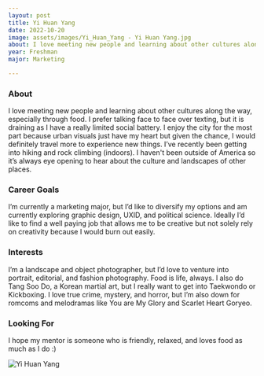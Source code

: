 ```yaml
---
layout: post
title: Yi Huan Yang 
date: 2022-10-20
image: assets/images/Yi_Huan_Yang - Yi Huan Yang.jpg
about: I love meeting new people and learning about other cultures along the way, especially through food. I prefer talking face to face over texting, but it is draining as I have a really limited social battery. I enjoy the city for the most part because urban visuals just have my heart but given the chance, I would definitely travel more to experience new things. I’ve recently been getting into hiking and rock climbing (indoors). I haven't been outside of America so it’s always eye opening to hear about the culture and landscapes of other places. 
year: Freshman
major: Marketing

---
```


### About

I love meeting new people and learning about other cultures along the way, especially through food. I prefer talking face to face over texting, but it is draining as I have a really limited social battery. I enjoy the city for the most part because urban visuals just have my heart but given the chance, I would definitely travel more to experience new things. I’ve recently been getting into hiking and rock climbing (indoors). I haven't been outside of America so it’s always eye opening to hear about the culture and landscapes of other places. 

### Career Goals

I’m currently a marketing major, but I’d like to diversify my options and am currently exploring graphic design, UXID, and political science. Ideally I’d like to find a well paying job that allows me to be creative but not solely rely on creativity because I would burn out easily.

### Interests

I’m a landscape and object photographer, but I’d love to venture into portrait, editorial, and fashion photography. Food is life, always. I also do Tang Soo Do, a Korean martial art, but I really want to get into Taekwondo or Kickboxing. I love true crime, mystery, and horror, but I’m also down for romcoms and melodramas like You are My Glory and Scarlet Heart Goryeo.

### Looking For

I hope my mentor is someone who is friendly, relaxed, and loves food as much as I do :)

<div class="text-center my-5">
    <img src="https://sase-drexel.github.io/mentorship-2021/assets/images/Yi-Huan.jpg" alt="Yi Huan Yang" class="rounded post-img" />
</div>
